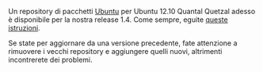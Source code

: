 <!--
.. link:
.. descrizione:
.. tags: Ubuntu
.. data: 2012-10-16 21:52:18
.. titolo: MATE package repository for Ubuntu Quantal
.. slug: 2012-10-16-mate-package-repository-for-ubuntu-quantal
.. autore: Steve Zesch
-->

Un repository di pacchetti  [Ubuntu](https://www.ubuntu.com) per Ubuntu 12.10 Quantal Quetzal
adesso è disponibile per la nostra release 1.4. Come sempre, eguite [queste istruzioni](https://wiki.mate-desktop.org/#!pages/download.md).

Se state per aggiornare da una versione precedente, fate attenzione a rimuovere i vecchi repository
e aggiungere quelli nuovi, altrimenti incontrerete dei problemi.

